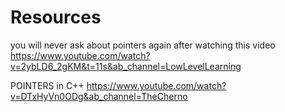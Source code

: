 # Resources

you will never ask about pointers again after watching this video
https://www.youtube.com/watch?v=2ybLD6_2gKM&t=11s&ab_channel=LowLevelLearning

POINTERS in C++
https://www.youtube.com/watch?v=DTxHyVn0ODg&ab_channel=TheCherno

